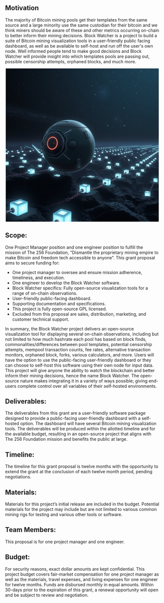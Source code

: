 ## Motivation
The majority of Bitcoin mining pools get their templates from the same source and a large minority use the same custodian for their bitcoin and we think miners should be aware of these and other metrics occurring on-chain to better inform their mining decisions. Block Watcher is a project to build a suite of Bitcoin mining visualization tools in a user-friendly public facing dashboard, as well as be available to self-host and run off the user's own node. Well informed people tend to make good decisions and Block Watcher will provide insight into which templates pools are passing out, possible censorship attempts, orphaned blocks, and much more.  

<p align="center">
<img width="500" src="assets/Block-Watcher-Lander.jpg">
</p>

## Scope:
One Project Manager position and one engineer position to fulfill the mission of The 256 Foundation, “Dismantle the proprietary mining empire to make Bitcoin and freedom tech accessible to anyone”. This grant proposal aims to secure funding for:

* One project manager to oversee and ensure mission adherence, timeliness, and execution. 
* One engineer to develop the Block Watcher software.
* Block Watcher specifics: Fully open-source visualization tools for a range of on-chain observations.     
* User-friendly public-facing dashboard. 
* Supporting documentation and specifications. 
* This project is fully open-source GPL licensed.
* Excluded from this proposal are sales, distribution, marketing, and customer technical support.

In summary, the Block Watcher project delivers an open-source visualization tool for displaying several on-chain observations, including but not limited to how much hashrate each pool has based on block finds, commonalities/differences between pool templates, potential censorship attempts, mempool transaction counts, fee rates, alternative transaction monitors, orphaned block, forks, various calculators, and more. Users will have the option to use the public-facing user-friendly dashboard or they can choose to self-host this software using their own node for input data. This project will give anyone the ability to watch the blockchain and better inform their mining decisions, hence the name Block Watcher. The open-source nature makes integrating it in a variety of ways possible; giving end-users complete control over all variables of their self-hosted environments. 

## Deliverables:
The deliverables from this grant are a user-friendly software package designed to provide a public-facing user-friendly dashboard with a self-hosted option. The dashboard will have several Bitcoin mining visualization tools. The deliverables will be produced within the allotted timeline and for the available budget, resulting in an open-source project that aligns with The 256 Foundation mission and benefits the public at large. 

## Timeline:
The timeline for this grant proposal is twelve months with the opportunity to extend the grant at the conclusion of each twelve month period, pending negotiations.

## Materials:
Materials for this project’s initial release are included in the budget. Potential materials for the project may include but are not limited to various common mining rigs for testing and various other tools or software.

## Team Members:
This proposal is for one project manager and one engineer. 

## Budget:
For security reasons, exact dollar amounts are kept confidential. This project budget covers fair-market compensation for one project manager as well as the materials, travel expenses, and living expenses for one engineer for twelve months. Funds are disbursed monthly in equal amounts. Within 30-days prior to the expiration of this grant, a renewal opportunity will open and be subject to review and negotiation.
